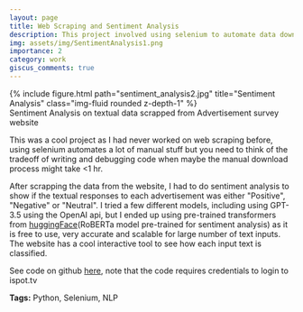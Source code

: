 ```yaml
---
layout: page
title: Web Scraping and Sentiment Analysis 
description: This project involved using selenium to automate data downloading (web scraping) for a lot of advertisements. After that I used pre-trained transformers from HuggingFace to do sentiment analysis on textual repsonses.
img: assets/img/SentimentAnalysis1.png
importance: 2
category: work
giscus_comments: true
---
```


<div class="row">
    <div class="col-sm mt-3 mt-md-0">
        {% include figure.html path="sentiment_analysis2.jpg" title="Sentiment Analysis" class="img-fluid rounded z-depth-1" %}
    </div>
</div>
<div class="caption">
    Sentiment Analysis on textual data scrapped from Advertisement survey website
</div>

This was a cool project as I had never worked on web scraping before, using selenium automates a lot of manual stuff but you need to think of the tradeoff of writing and debugging code when maybe the manual download process might take <1 hr.

After scrapping the data from the website, I had to do sentiment analysis to show if the textual responses to each advertisement was either "Positive", "Negative" or "Neutral". I tried a few different models, including using GPT-3.5 using the OpenAI api, but I ended up using pre-trained transformers from [huggingFace](https://huggingface.co/cardiffnlp/twitter-roberta-base-sentiment-latest)(RoBERTa model pre-trained for sentiment analysis) as it is free to use, very accurate and scalable for large number of text inputs. The website has a cool interactive tool to see how each input text is classified.

See code on github [here](https://github.com/sshourie/ads-sentiment/tree/main),  note that the code requires credentials to login to ispot.tv

**Tags:** Python, Selenium, NLP



<!-- Every project has a beautiful feature showcase page.
It's easy to include images in a flexible 3-column grid format.
Make your photos 1/3, 2/3, or full width.

To give your project a background in the portfolio page, just add the img tag to the front matter like so:

    ---
    layout: page
    title: project
    description: a project with a background image
    img: /assets/img/12.jpg
    ---

<div class="row">
    <div class="col-sm mt-3 mt-md-0">
        {% include figure.html path="assets/img/1.jpg" title="example image" class="img-fluid rounded z-depth-1" %}
    </div>
    <div class="col-sm mt-3 mt-md-0">
        {% include figure.html path="assets/img/3.jpg" title="example image" class="img-fluid rounded z-depth-1" %}
    </div>
    <div class="col-sm mt-3 mt-md-0">
        {% include figure.html path="assets/img/5.jpg" title="example image" class="img-fluid rounded z-depth-1" %}
    </div>
</div>
<div class="caption">
    Caption photos easily. On the left, a road goes through a tunnel. Middle, leaves artistically fall in a hipster photoshoot. Right, in another hipster photoshoot, a lumberjack grasps a handful of pine needles.
</div>
<div class="row">
    <div class="col-sm mt-3 mt-md-0">
        {% include figure.html path="assets/img/5.jpg" title="example image" class="img-fluid rounded z-depth-1" %}
    </div>
</div>
<div class="caption">
    This image can also have a caption. It's like magic.
</div>

You can also put regular text between your rows of images.
Say you wanted to write a little bit about your project before you posted the rest of the images.
You describe how you toiled, sweated, *bled* for your project, and then... you reveal its glory in the next row of images.


<div class="row justify-content-sm-center">
    <div class="col-sm-8 mt-3 mt-md-0">
        {% include figure.html path="assets/img/6.jpg" title="example image" class="img-fluid rounded z-depth-1" %}
    </div>
    <div class="col-sm-4 mt-3 mt-md-0">
        {% include figure.html path="assets/img/11.jpg" title="example image" class="img-fluid rounded z-depth-1" %}
    </div>
</div>
<div class="caption">
    You can also have artistically styled 2/3 + 1/3 images, like these.
</div>


The code is simple.
Just wrap your images with `<div class="col-sm">` and place them inside `<div class="row">` (read more about the <a href="https://getbootstrap.com/docs/4.4/layout/grid/">Bootstrap Grid</a> system).
To make images responsive, add `img-fluid` class to each; for rounded corners and shadows use `rounded` and `z-depth-1` classes.
Here's the code for the last row of images above:

{% raw %}
```html
<div class="row justify-content-sm-center">
    <div class="col-sm-8 mt-3 mt-md-0">
        {% include figure.html path="assets/img/6.jpg" title="example image" class="img-fluid rounded z-depth-1" %}
    </div>
    <div class="col-sm-4 mt-3 mt-md-0">
        {% include figure.html path="assets/img/11.jpg" title="example image" class="img-fluid rounded z-depth-1" %}
    </div>
</div>
```
{% endraw %} -->
